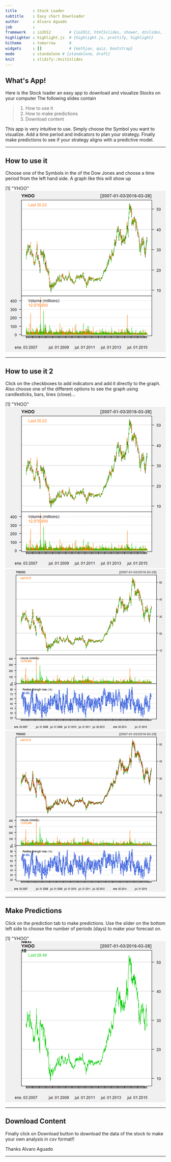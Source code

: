 ```yaml
---
title       : Stock Loader
subtitle    : Easy chart Downloader
author      : Alvaro Aguado
job         : 
framework   : io2012        # {io2012, html5slides, shower, dzslides, ...}
highlighter : highlight.js  # {highlight.js, prettify, highlight}
hitheme     : tomorrow      # 
widgets     : []            # {mathjax, quiz, bootstrap}
mode        : standalone # {standalone, draft}
knit        : slidify::knit2slides
---
```



## What's App!

Here is the Stock loader an easy app to download and visualize Stocks on your computer
The following slides contain

> 1. How to use it
> 2. How to make predictions
> 3. Download content


This app is very intuitive to use. Simply choose the Symbol you want to visualize.
Add a time period and indicators to plan your strategy.
Finally make predictions to see if your strategy aligns with a predictive model.



---
## How to use it 

Choose one of the Symbols in the of the Dow Jones and choose a time period from the left hand side. A graph like this will show up

[1] "YHOO"
![plot of chunk unnamed-chunk-1](figure/unnamed-chunk-1-1.png)

---
## How to use it 2

Click on the checkboxes to add indicators and add it directly to the graph. Also choose one of the different options to see the graph using candlesticks, bars, lines (close)...

[1] "YHOO"
![plot of chunk unnamed-chunk-2](figure/unnamed-chunk-2-1.png)![plot of chunk unnamed-chunk-2](figure/unnamed-chunk-2-2.png)![plot of chunk unnamed-chunk-2](figure/unnamed-chunk-2-3.png)

---

## Make Predictions
Click on the prediction tab to make predictions. Use the slider on the bottom left side to choose the number of periods (days) to make your forecast on.

[1] "YHOO"
![plot of chunk unnamed-chunk-3](figure/unnamed-chunk-3-1.png)

---

## Download Content

Finally click on Download button to download the data of the stock to make your own analysis in csv format!!


Thanks
Alvaro Aguado

---

